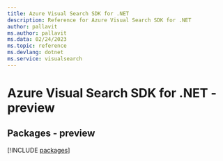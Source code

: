 ```yaml
---
title: Azure Visual Search SDK for .NET
description: Reference for Azure Visual Search SDK for .NET
author: pallavit
ms.author: pallavit
ms.data: 02/24/2023
ms.topic: reference
ms.devlang: dotnet
ms.service: visualsearch
---
```

# Azure Visual Search SDK for .NET - preview
## Packages - preview
[!INCLUDE [packages](visual-search-index.md)]
